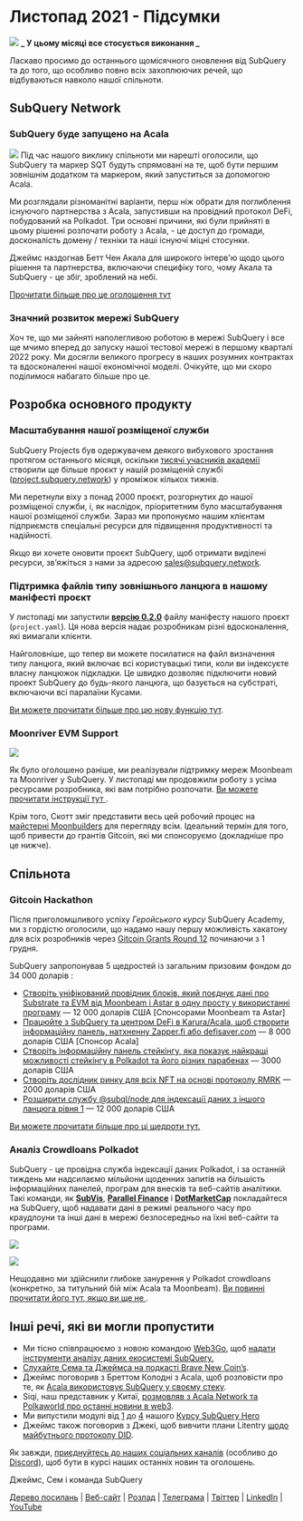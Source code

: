 # Листопад 2021 - Підсумки

![](https://miro.medium.com/max/1400/1*qzKzZnWY2ao3tiffwwugXQ.png) **_ У цьому місяці все стосується виконання _**

Ласкаво просимо до останнього щомісячного оновлення від SubQuery та до того, що особливо повно всіх захоплюючих речей, що відбуваються навколо нашої спільноти.

## SubQuery Network

### SubQuery буде запущено на Acala

![](https://miro.medium.com/max/600/0*SJ1TWt1sGwUWqvuI.gif) Під час нашого виклику спільноти ми нарешті оголосили, що SubQuery та маркер SQT будуть спрямовані на те, щоб бути першим зовнішнім додатком та маркером, який запуститься за допомогою Acala.

Ми розглядали різноманітні варіанти, перш ніж обрати для поглиблення існуючого партнерства з Acala, запустивши на провідний протокол DeFi, побудований на Polkadot. Три основні причини, які були прийняті в цьому рішенні розпочати роботу з Acala, - це доступ до громади, досконалість домену / техніки та наші існуючі міцні стосунки.

Джеймс наздогнав Бетт Чен Акала для широкого інтерв'ю щодо цього рішення та партнерства, включаючи специфіку того, чому Акала та SubQuery - це збіг, зроблений на небі.

[Прочитати більше про це оголошення тут](https://blog.subquery.network/blogs/20211125-subquery-network-acala.html)

### Значний розвиток мережі SubQuery

Хоч те, що ми зайняті наполегливою роботою в мережі SubQuery і все ще мчимо вперед до запуску нашої тестової мережі в першому кварталі 2022 року. Ми досягли великого прогресу в наших розумних контрактах та вдосконаленні нашої економічної моделі. Очікуйте, що ми скоро поділимося набагато більше про це.

## Розробка основного продукту

### Масштабування нашої розміщеної служби

SubQuery Projects був одержувачем деякого вибухового зростання протягом останнього місяця, оскільки [тисячі учасників академії](https://blog.subquery.network/blogs/20211018-subquery-launches-the-subquery-academy.html) створили ще більше проєкт у нашій розміщеній службі ([project.subquery.network](https://project.subquery.network/)) у проміжок кількох тижнів.

Ми перетнули віху з понад 2000 проєкт, розгорнутих до нашої розміщеної служби, і, як наслідок, пріоритетним було масштабування нашої розміщеної служби. Зараз ми пропонуємо нашим клієнтам підприємств спеціальні ресурси для підвищення продуктивності та надійності.

Якщо ви хочете оновити проєкт SubQuery, щоб отримати виділені ресурси, зв’яжіться з нами за адресою [sales@subquery.network](mailto:sales@subquery.network).

### Підтримка файлів типу зовнішнього ланцюга в нашому маніфесті проєкт

У листопаді ми запустили [**версію 0.2.0**](https://doc.subquery.network/create/manifest/) файлу маніфесту нашого проєкт (`project.yaml`). Ця нова версія надає розробникам різні вдосконалення, які вимагали клієнти.

Найголовніше, що тепер ви можете посилатися на файл визначення типу ланцюга, який включає всі користувацькі типи, коли ви індексуєте власну ланцюжок підкладки. Це швидко дозволяє підключити новий проект SubQuery до будь-якого ланцюга, що базується на субстраті, включаючи всі паралаїни Кусами.

[Ви можете прочитати більше про цю нову функцію тут](https://blog.subquery.network/blogs/20211105-november-technical-update.html#support-for-external-chain-type-files-in-project-manifest).

### Moonriver EVM Support

![](https://miro.medium.com/max/600/0*B27QVtvcR6nXA9ff.gif)

Як було оголошено раніше, ми реалізували підтримку мереж Moonbeam та Moonriver у SubQuery. У листопаді ми продовжили роботу з усіма ресурсами розробника, які вам потрібно розпочати. [ Ви можете прочитати інструкції тут ](https://blog.subquery.network/blogs/20211105-november-technical-update.html#moonbeam-evm-support).

Крім того, Скотт зміг представити весь цей робочий процес на [майстерні Moonbuilders](https://www.crowdcast.io/e/moonbuilders-ws/10) для перегляду всім. Ідеальний термін для того, щоб привести до грантів Gitcoin, які ми спонсоруємо (докладніше про це нижче).

## Спільнота

### Gitcoin Hackathon

Після приголомшливого успіху _Геройського курсу_ SubQuery Academy, ми з гордістю оголосили, що надамо нашу першу можливість хакатону для всіх розробників через [Gitcoin Grants Round 12](https://gitcoin.co/hackathon/gr12/?org=subquery) починаючи з 1 грудня.

SubQuery запропонував 5 щедростей із загальним призовим фондом до 34 000 доларів :

- [Створіть уніфікований провідник блоків, який поєднує дані про Substrate та EVM від Moonbeam і Astar в одну просту у використанні програму](https://gitcoin.co/issue/subquery/grants/1) — 12 000 доларів США [Спонсорами Moonbeam та Astar]
- [Працюйте з SubQuery та центром DeFi в Karura/Acala, щоб створити інформаційну панель, натхненну Zapper.fi або defisaver.com](https://gitcoin.co/issue/subquery/grants/2) — 8 000 доларів США [Спонсор Acala]
- [Створіть інформаційну панель стейкінгу, яка показує найкращі можливості стейкінгу в Polkadot та його різних парабенах](https://gitcoin.co/issue/subquery/grants/3) — 3000 доларів США
- [Створіть дослідник ринку для всіх NFT на основі протоколу RMRK](https://gitcoin.co/issue/subquery/grants/4) — 2000 доларів США
- [Розширити службу @subql/node для індексації даних з іншого ланцюга рівня 1](https://gitcoin.co/issue/subquery/grants/5) — 12 000 доларів США

[Ви можете прочитати більше про ці щедроти тут.](https://blog.subquery.network/blogs/20211120-gitcoin12-hackathon.html)

### Аналіз Crowdloans Polkadot

SubQuery - це провідна служба індексації даних Polkadot, і за останній тиждень ми надсилаємо мільйони щоденних запитів на більшість інформаційних панелей, програм для внесків та веб-сайтів аналітики. Такі команди, як [**SubVis**](https://www.subvis.io/), [**Parallel Finance**](https://parallel.fi/) і [**DotMarketCap**](https://dotmarketcap.com/) покладайтеся на SubQuery, щоб надавати дані в режимі реального часу про краудлоуни та інші дані в мережі безпосередньо на їхні веб-сайти та програми.

![](https://miro.medium.com/max/60/0*HfsoOwpat76ip6Jg?q=20)

![](https://miro.medium.com/max/700/0*HfsoOwpat76ip6Jg)

Нещодавно ми здійснили глибоке занурення у Polkadot crowdloans (конкретно, за титульний бій між Acala та Moonbeam). [ Ви повинні прочитати його тут, якщо ви ще не ](https://blog.subquery.network/blogs/20211124-polkadot-crowdloans.html).

## Інші речі, які ви могли пропустити

- Ми тісно співпрацюємо з новою командою [Web3Go](https://www.web3go.xyz/), щоб [надати інструменти аналізу даних екосистемі SubQuery.](https://blog.subquery.network/customer_announcements/20211110-web3go.html)
- [ Слухайте Сема та Джеймса на подкасті Brave New Coin’s](https://bravenewcoin.com/insights/podcasts/subquery-connecting-the-dots-on-polkadot).
- Джеймс поговорив з Бреттом Колодні з Acala, щоб розповісти про те, як [Acala використовує SubQuery у своєму стеку](https://www.youtube.com/watch?v=Wbxwj8K67Lw).
- Siqi, наш представник у Китаї, [розмовляв з Acala Network та Polkaworld про останні новини в web3](https://www.huoxing24.com/live/24313016).
- Ми випустили модулі від [1](https://doc.subquery.network/academy/herocourse/module1/) до [4](https://doc.subquery.network/academy/herocourse/module4/) нашого [Курсу SubQuery Hero](https://blog.subquery.network/blogs/20211018-subquery-launches-the-subquery-academy.html)
- Джеймс також поговорив з Джекі, щоб вивчити плани Litentry [щодо майбутнього протоколу DID](https://www.youtube.com/watch?v=Rqlpo9QIVyk).

Як завжди, [приєднуйтесь до наших соціальних каналів](https://linktr.ee/subquerynetwork) (особливо до [Discord](https://discord.com/invite/subquery)), щоб бути в курсі наших останніх новин та оголошень.

Джеймс, Сем і команда SubQuery

[Дерево посилань](https://linktr.ee/subquerynetwork) | [Веб-сайт](https://subquery.network/) | [Розлад](https://discord.com/invite/78zg8aBSMG) | [Телеграма](https://t.me/subquerynetwork) | [Твіттер](https://twitter.com/subquerynetwork) | [LinkedIn](https://www.linkedin.com/company/subquery) | [YouTube](https://www.youtube.com/channel/UCi1a6NUUjegcLHDFLr7CqLw)
